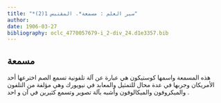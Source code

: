 ```yaml
---
title: "*سير العلم : مسمعة*. المقتبس 1(2)"
author: 
date: 1906-03-27
bibliography: oclc_4770057679-i_2-div_24.d1e3357.bib
---
```




##  مسمعة 


 هذه المسمعة واسمها كوستيكون هي عبارة عن آلة تلفونية تسمع الصم اخترعها  أحد  الأمريكان وجربها في عدة محال للتمثيل والمعابد في نيويورك وهي مؤلفة من التلفون والميكروفون والميكالوفون وأشبه بآلة تصوير وتسمع كثيرين في آن و  احد  . 
